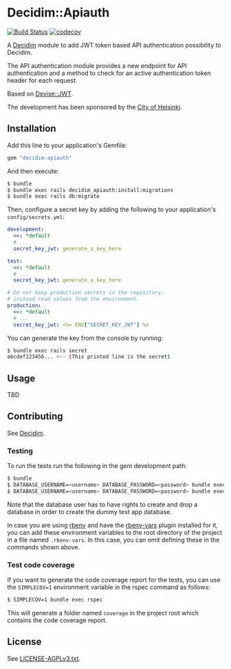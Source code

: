 # Decidim::Apiauth

[![Build Status](https://travis-ci.org/mainio/decidim-module-apiauth.svg?branch=master)](https://travis-ci.org/mainio/decidim-module-apiauth)
[![codecov](https://codecov.io/gh/mainio/decidim-module-apiauth/branch/master/graph/badge.svg)](https://codecov.io/gh/mainio/decidim-module-apiauth)

A [Decidim](https://github.com/decidim/decidim) module to add JWT token based
API authentication possibility to Decidim.

The API authentication module provides a new endpoint for API authentication and
a method to check for an active authentication token header for each request.

Based on [Devise::JWT](https://github.com/waiting-for-dev/devise-jwt).

The development has been sponsored by the
[City of Helsinki](https://www.hel.fi/).

## Installation

Add this line to your application's Gemfile:

```ruby
gem "decidim-apiauth"
```

And then execute:

```bash
$ bundle
$ bundle exec rails decidim_apiauth:install:migrations
$ bundle exec rails db:migrate
```

Then, configure a secret key by adding the following to your application's
`config/secrets.yml`:

```yaml
development:
  <<: *default
  # ...
  secret_key_jwt: generate_a_key_here

test:
  <<: *default
  # ...
  secret_key_jwt: generate_a_key_here

# Do not keep production secrets in the repository,
# instead read values from the environment.
production:
  <<: *default
  # ...
  secret_key_jwt: <%= ENV["SECRET_KEY_JWT"] %>
```

You can generate the key from the console by running:

```bash
$ bundle exec rails secret
abcdef123456... <-- (This printed line is the secret)
```

## Usage

TBD

## Contributing

See [Decidim](https://github.com/decidim/decidim).

### Testing

To run the tests run the following in the gem development path:

```bash
$ bundle
$ DATABASE_USERNAME=<username> DATABASE_PASSWORD=<password> bundle exec rake test_app
$ DATABASE_USERNAME=<username> DATABASE_PASSWORD=<password> bundle exec rspec
```

Note that the database user has to have rights to create and drop a database in
order to create the dummy test app database.

In case you are using [rbenv](https://github.com/rbenv/rbenv) and have the
[rbenv-vars](https://github.com/rbenv/rbenv-vars) plugin installed for it, you
can add these environment variables to the root directory of the project in a
file named `.rbenv-vars`. In this case, you can omit defining these in the
commands shown above.

### Test code coverage

If you want to generate the code coverage report for the tests, you can use
the `SIMPLECOV=1` environment variable in the rspec command as follows:

```bash
$ SIMPLECOV=1 bundle exec rspec
```

This will generate a folder named `coverage` in the project root which contains
the code coverage report.

## License

See [LICENSE-AGPLv3.txt](LICENSE-AGPLv3.txt).
